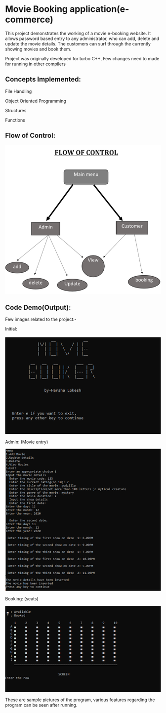 # Movie Booking application(e-commerce)

This project demonstrates the working of a movie e-booking website.
It allows password based entry to any administrator, who can add, delete and update the movie details.
The customers can surf through the currently showing movies and book them.

Project was originally developed for turbo C++,
 Few changes need to made for running in other compilers

## Concepts Implemented:

 File Handling

 Object Oriented Programming

 Structures

 Functions


## Flow of Control:

![](movie_booker(c++)/images/flowcontrol.PNG)

## Code Demo(Output):
Few images related to the project:-

Initial:

![](movie_booker(c++)/images/intro.png)

Admin: (Movie entry)

![](movie_booker(c++)/images/addmovie.png)

Booking: (seats)

![](movie_booker(c++)/images/seats.png)

These are sample pictures of the program, various features regarding the program can be seen after running.
